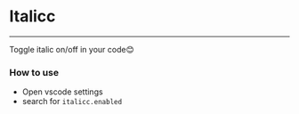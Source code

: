 # Italicc
---
Toggle italic on/off in your code😊

### How to use
- Open vscode settings
- search for `italicc.enabled`
